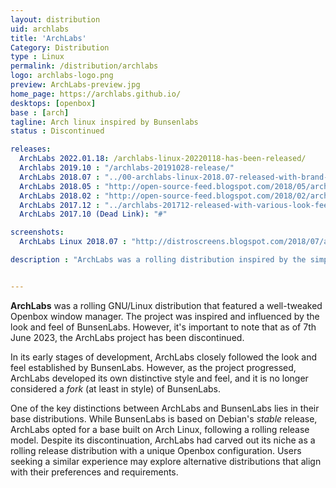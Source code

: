```yaml
---
layout: distribution
uid: archlabs
title: 'ArchLabs'
Category: Distribution
type : Linux
permalink: /distribution/archlabs
logo: archlabs-logo.png
preview: ArchLabs-preview.jpg
home_page: https://archlabs.github.io/
desktops: [openbox]
base : [arch]
tagline: Arch linux inspired by Bunsenlabs
status : Discontinued

releases:
  ArchLabs 2022.01.18: /archlabs-linux-20220118-has-been-released/
  Archlabs 2019.10 : "/archlabs-20191028-release/"
  ArchLabs 2018.07 : "../00-archlabs-linux-2018.07-released-with-brand-new-dark-theme/"
  ArchLabs 2018.05 : "http://open-source-feed.blogspot.com/2018/05/archlabs-201805-released-with-more.html"
  ArchLabs 2018.02 : "http://open-source-feed.blogspot.com/2018/02/archlabs-201802-released-with.html"
  ArchLabs 2017.12 : "../archlabs-201712-released-with-various-look-feel-improvements/"
  ArchLabs 2017.10 (Dead Link): "#"

screenshots:
  ArchLabs Linux 2018.07 : "http://distroscreens.blogspot.com/2018/07/archlabs-linux-201807-screenshots.html"

description : "ArchLabs was a rolling distribution inspired by the simplicity and aesthetics of BunsenLabs, another Debian-based operating system featuring the Openbox window manager. As of 7th June 2023, the ArchLabs project has been discontinued."


---
```


**ArchLabs** was a rolling GNU/Linux distribution that featured a well-tweaked Openbox window manager. The project was inspired and influenced by the look and feel of BunsenLabs. However, it's important to note that as of 7th June 2023, the ArchLabs project has been discontinued.

In its early stages of development, ArchLabs closely followed the look and feel established by BunsenLabs. However, as the project progressed, ArchLabs developed its own distinctive style and feel, and it is no longer considered a *fork* (at least in style) of BunsenLabs.

One of the key distinctions between ArchLabs and BunsenLabs lies in their base distributions. While BunsenLabs is based on Debian's *stable* release, ArchLabs opted for a base built on Arch Linux, following a rolling release model. Despite its discontinuation, ArchLabs had carved out its niche as a rolling release distribution with a unique Openbox configuration. Users seeking a similar experience may explore alternative distributions that align with their preferences and requirements.